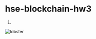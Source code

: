 # hse-blockchain-hw3

1. 

![lobster](https://user-images.githubusercontent.com/40142837/218321176-00b22fcf-70cc-4a61-9c2e-641661e712be.jpg)
